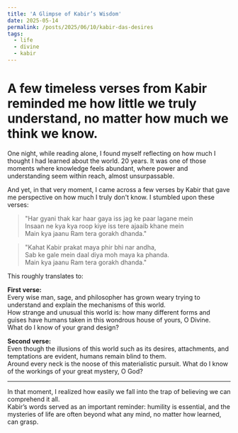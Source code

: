 ```yaml
---
title: 'A Glimpse of Kabir’s Wisdom'
date: 2025-05-14
permalink: /posts/2025/06/10/kabir-das-desires
tags:
  - life
  - divine
  - kabir
---
```


# A few timeless verses from Kabir reminded me how little we truly understand, no matter how much we think we know.

One night, while reading alone, I found myself reflecting on how much I thought I had learned about the world. 20 years. 
It was one of those moments where knowledge feels abundant, where power and understanding seem within reach, almost unsurpassable.

And yet, in that very moment, I came across a few verses by Kabir that gave me perspective on how much I truly don't know.
I stumbled upon these verses:

> "Har gyani thak kar haar gaya iss jag ke paar lagane mein  
> Insaan ne kya kya roop kiye iss tere ajaaib khane mein  
> Main kya jaanu Ram tera gorakh dhanda."

> "Kahat Kabir prakat maya phir bhi nar andha,  
> Sab ke gale mein daal diya moh maya ka phanda.  
> Main kya jaanu Ram tera gorakh dhanda."

This roughly translates to:

**First verse:**  
Every wise man, sage, and philosopher has grown weary trying to understand and explain the mechanisms of this world.  
How strange and unusual this world is: how many different forms and guises have humans taken in this wondrous house of yours, O Divine.  
What do I know of your grand design?

**Second verse:**  
Even though the illusions of this world such as its desires, attachments, and temptations are evident, humans remain blind to them.  
Around every neck is the noose of this materialistic pursuit.
What do I know of the workings of your great mystery, O God?

---

In that moment, I realized how easily we fall into the trap of believing we can comprehend it all.  
Kabir’s words served as an important reminder: humility is essential, and the mysteries of life are often beyond what any mind, no matter how learned, can grasp.